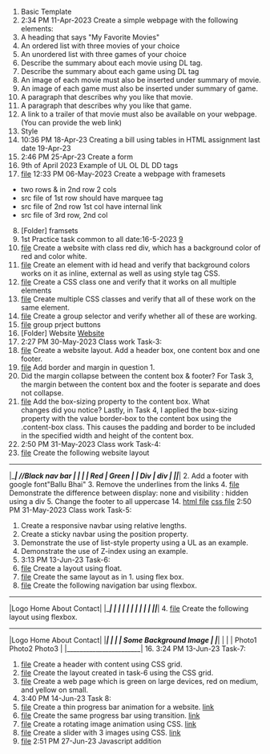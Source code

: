 1. Basic Template
2. 2:34 PM 11-Apr-2023 Create a simple webpage with the following elements:
  1.	A heading that says "My Favorite Movies"
  2.	An ordered list with three movies of your choice
  3.	An unordered list with three games of your choice
  4.	Describe the summary about each movie using DL tag.
  5.	Describe the summary about each game using DL tag
  6.	An image of each movie must also be inserted under summary of movie. 
  7.	An image of each game must also be inserted under summary of game.
  8.	A paragraph that describes why you like that movie.
  9.	A paragraph that describes why you like that game.
  10.	A link to a trailer of that movie must also be available on your webpage. (You can provide the web link)
3. Style
4. 10:36 PM 18-Apr-23 Creating a bill using tables in HTML assignment last date 19-Apr-23
5. 2:46 PM 25-Apr-23 Create a form
6. 9th of April 2023 Example of UL OL DL DD tags
7. [file](7.html) 12:33 PM 06-May-2023 Create a webpage with framesets
  - two rows & in 2nd row 2 cols
  - src file of 1st row should have marquee tag
  - src file of 2nd row 1st col have internal link
  - src file of 3rd row, 2nd col 
8. [Folder] framsets
9. 1st Practice task common to all date:16-5-2023 <a href="9.html">9</a>
  1. [file](9_1.html) Create a website with class red div, which has a background color of red and color white.
  2. [file](9_2.html) Create an element with id head and verify that background colors works on it as inline, external as well as using style  tag CSS.
  3. [file](9_3.html) Create a CSS class one and verify that it works on all   multiple elements
  4. [file](9_4.html) Create multiple CSS classes and verify that all of these work on the same element.
  5. [file](9_5.html) Create a group selector and verify whether all of these are working.
10. [file](10.html) group prject buttons
11. [Folder] Website [Website](11.Website\index.html)
12.  2:27 PM 30-May-2023 Class work Task-3:
  1. [file](12_1.html) Create a website layout. Add a header box, one content box and one footer.
  2. [file](12_2.html) Add border and margin in question 1. 
  3. Did the margin collapse between the content box & footer?
   For Task 3, the margin between the content box and the footer is separate and does not collapse. 
  4. [file](12_4.html) Add the box-sizing property to the content box. What changes did you notice?
  Lastly, in Task 4, I applied the box-sizing property with the value border-box to the content box using the .content-box class. This causes the padding and border to be included in the specified width and height of the content box.
13. 2:50 PM 31-May-2023 Class work Task-4:
  1. [file](13_1.html) Create the following website layout
  _________________________
  |_______________________| //Black nav bar
  |   |   |
  |  Red  |   Green   |
  |  Div  |  div  |
  |___________|___________|
  2. Add a footer with google font"Ballu Bhai"
  3. Remove the underlines from the links
  4. [file](13_4.html) Demonstrate the difference between display: none and visibility : hidden using a div
  5. Change the footer to all uppercase
14. [html file](14.html) [css file](14.css) 2:50 PM 31-May-2023 Class work Task-5:
  1. Create a responsive navbar using relative lengths.
  2. Create a sticky navbar using the position property.
  3. Demonstrate the use of list-style property using a UL as an example.
  4. Demonstrate the use of Z-index using an example.
15. 3:13 PM 13-Jun-23 Task-6:
  1. [file](15_1.html) Create a layout using float.
  2. [file](15_2.html) Create the same layout as in 1. using flex box.
  3. [file](15_3.html) Create the following navigation bar using flexbox.
  _________________________
  |Logo Home About Contact|
  |_______________________|
  |   |   |
  |   |   |
  |   |   |
  |___________|___________|
  4. [file](15_4.html) Create the following layout using flexbox.
  _________________________
  |Logo Home About Contact|
  |_______________________|
  |   |
  | Some Background Image |
  |_______________________|
  |   |
  |  Photo1 Photo2 Photo3 |
  |_______________________|
16. 3:24 PM 13-Jun-23 Task-7:
  1. [file](16_1.html) Create a header with content using CSS grid.
  2. [file](16_2.html) Create the layout created in task-6 using the CSS grid.
  3. [file](16_3.html) Create a web page which is green on large devices, red on medium, and yellow on small.
17. 3:40 PM 14-Jun-23 Task 8:
  1. [file](17_1.html) Create a thin progress bar animation for a website. [link](17_1.html)
  2. [file](17_2.html) Create the same progress bar using transition. [link](17_2.html)
  3. [file](17_3.html) Create a rotating image animation using CSS. [link](17_3.html)
  4. [file](17_4.html) Create a slider with 3 images using CSS. [link](17_4.html)
18. [file](18.html) 2:51 PM 27-Jun-23 Javascript addition